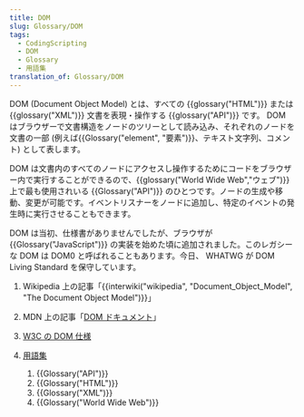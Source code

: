 ```yaml
---
title: DOM
slug: Glossary/DOM
tags:
  - CodingScripting
  - DOM
  - Glossary
  - 用語集
translation_of: Glossary/DOM
---
```

DOM (Document Object Model) とは、すべての {{glossary("HTML")}} または {{glossary("XML")}} 文書を表現・操作する {{glossary("API")}} です。 DOM はブラウザーで文書構造をノードのツリーとして読み込み、それぞれのノードを文書の一部 (例えば{{Glossary("element", "要素")}}、テキスト文字列、コメント) として表します。

DOM は文書内のすべてのノードにアクセスし操作するためにコードをブラウザー内で実行することができるので、{{glossary("World Wide Web","ウェブ")}}上で最も使用されいる {{Glossary("API")}} のひとつです。ノードの生成や移動、変更が可能です。イベントリスナーをノードに追加し、特定のイベントの発生時に実行させることもできます。

DOM は当初、仕様書がありませんでしたが、ブラウザが{{Glossary("JavaScript")}} の実装を始めた頃に追加されました。このレガシーな DOM は DOM0 と呼ばれることもあります。今日、 WHATWG が DOM Living Standard を保守しています。

1. Wikipedia 上の記事「{{interwiki("wikipedia", "Document_Object_Model", "The Document Object Model")}}」
2. MDN 上の記事「[DOM ドキュメント](/ja/docs/DOM)」
3. [W3C の DOM 仕様](http://www.w3.org/DOM/DOMTR)
4. [用語集](/ja/docs/Glossary)

    1. {{Glossary("API")}}
    2. {{Glossary("HTML")}}
    3. {{Glossary("XML")}}
    4. {{Glossary("World Wide Web")}}
